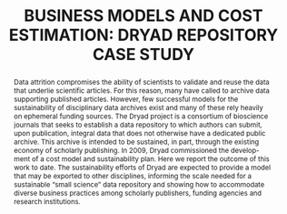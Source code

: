 ---
abstract: 'Data attrition compromises the ability of scientists to validate and reuse
  the data that underlie scientific articles. For this reason, many have called to
  archive data supporting published articles. However, few successful models for the
  sustainability of disciplinary data archives exist and many of these rely heavily
  on ephemeral funding sources.

  The Dryad project is a consortium of bioscience journals that seeks to establish
  a data repository to which authors can submit, upon publication, integral data that
  does not otherwise have a dedicated public archive. This archive is intended to
  be sustained, in part, through the existing economy of scholarly publishing. In
  2009, Dryad commissioned the develop-ment of a cost model and sustainability plan.
  Here we report the outcome of this work to date.

  The sustainability efforts of Dryad are expected to provide a model that may be
  exported to other disciplines, informing the scale needed for a sustainable “small
  science” data repository and showing how to accommodate diverse business practices
  among scholarly publishers, funding agencies and research institutions.'
creators:
- Beagrie, Neil
- Eakin-Richards, Lorraine
- Vision, Todd
date: null
document_url: https://services.phaidra.univie.ac.at/api/object/o:185233/download
grand_parent: iPRES
institutions: []
keywords: []
landing_page_url: https://phaidra.univie.ac.at/o:185233
language: eng
layout: publication
license: GPLv3
notes_url: null
parent: iPRES 2010
publication_type: paper
size: 171230
slides_url: null
source_name: iPRES
title: 'BUSINESS MODELS AND COST ESTIMATION:  DRYAD REPOSITORY CASE STUDY'
year: 2010
---